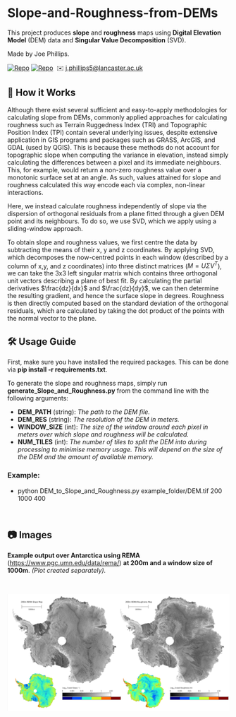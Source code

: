 # Slope-and-Roughness-from-DEMs

This project produces **slope** and **roughness** maps using **Digital Elevation Model** (DEM) data and **Singular Value Decomposition** (SVD).

Made by Joe Phillips.

[![Repo](https://badgen.net/badge/icon/GitHub/green?icon=github&label)](https://github.com/Joe-Phillips) 
[![Repo](https://badgen.net/badge/icon/linkedin/blue?icon=linkedin&label)](https://www.linkedin.com/in/joe-b-phillips/)
&nbsp;✉️ j.phillips5@lancaster.ac.uk

## :toolbox: How it Works

Although there exist several sufficient and easy-to-apply methodologies for calculating slope from DEMs, commonly applied approaches for calculating roughness such as Terrain Ruggedness Index (TRI) and Topographic Position Index (TPI) contain several underlying issues, despite extensive application in GIS programs and packages such as GRASS, ArcGIS, and GDAL (used by QGIS). This is because these methods do not account for topographic slope when computing the variance in elevation, instead simply calculating the differences between a pixel and its immediate neighbours. This, for example, would return a non-zero roughness value over a monotonic surface set at an angle. As such, values attained for slope and roughness calculated this way encode each via complex, non-linear interactions.

Here, we instead calculate roughness independently of slope via the dispersion of orthogonal residuals from a plane fitted through a given DEM point and its neighbours. To do so, we use SVD, which we apply using a sliding-window approach.

To obtain slope and roughness values, we first centre the data by subtracting the means of their x, y and z coordinates. By applying SVD, which decomposes the now-centred points in each window (described by a column of x,y, and z coordinates) into three distinct matrices ($M = U \Sigma V^{T}$), we can take the 3x3 left singular matrix which contains three orthogonal unit vectors describing a plane of best fit. By calculating the partial derivatives $\frac{dz}{dx}$ and $\frac{dz}{dy}$, we can then determine the resulting gradient, and hence the surface slope in degrees. Roughness is then directly computed based on the standard deviation of the orthogonal residuals, which are calculated by taking the dot product of the points with the normal vector to the plane.

## 🛠️ Usage Guide

First, make sure you have installed the required packages. This can be done via **pip install -r requirements.txt**.

To generate the slope and roughness maps, simply run **generate_Slope_and_Roughness.py** from the command line with the following arguments:

- **DEM_PATH** (string): *The path to the DEM file.*
- **DEM_RES** (string): *The resolution of the DEM in meters.*
- **WINDOW_SIZE** (int): *The size of the window around each pixel in meters over which slope and roughness will be calculated.*
- **NUM_TILES** (int): *The number of tiles to split the DEM into during processing to minimise memory usage. This will depend on the size of the DEM and the amount of available memory.*

### Example:

- python DEM_to_Slope_and_Roughness.py example_folder/DEM.tif 200 1000 400

<br>

## :camera: Images
**Example output over Antarctica using REMA** (https://www.pgc.umn.edu/data/rema/) **at 200m and a window size of 1000m**. *(Plot created separately).*

<br>

![alt text](https://github.com/Joe-Phillips/DEM-to-Slope-and-Roughness/blob/main/REMA_Example_Figure.png?raw=true)
